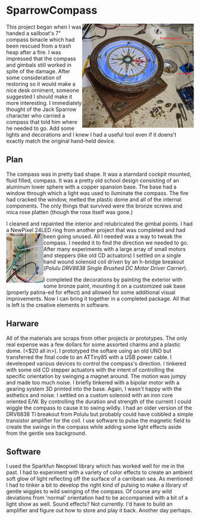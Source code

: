 # SparrowCompass
<img src="Photos/PXL_20201016_020629651.jpg" align="right" width="300px"/>

This project began when I was handed a sailboat's 7" compass binacle which had been rescued from a trash heap after a fire. I was impressed that the compass and gimbals still worked in spite of the damage. After some consideration of restoring so it would make a nice desk orniment, someone suggested I should make it more interesting.  I immediately thought of the Jack Sparrow character who carried a compass that told him where he needed to go.  Add some lights and decorations and I knew I had a useful tool even if it doens't exactly match the original hand-held device.

## Plan
The compass was in pretty bad shape. It was a starndard cockpit mounted, fluid filled, compass. It was a pretty old school design consisting of an aluminum lower sphere with a copper spansion base. The base had a window through which a light was used to iluminate the compass. The fire had cracked the window, melted the plastic dome and all of the internal components. The only things that survived were the bronze screws and mica rose platten (though the rose itself was gone.)

I cleaned and repainted the interior and relubricated the gimbal points. I had a NewPixel 24LED ring from another project that was completed and had been going unused.  <img src="Photos/IMG_20200923_101219.jpg" align="left" width="100px"/>
All I needed was a way to tweak the compass. I needed it to find the direction we needed to go.  After many experiments with a large array of small motors and steppers (like old CD actuators) I settled on a single hand wound solenoid coil driven by an h-bridge breakout (*Polulu DRV8838 Single Brushed DC Motor Driver Carrier*).  

I completed the decorations by painting the exterior with some bronze paint, mounting it on a customized oak base (properly patina-ed for effect) and allowed for some additional visual improvements. Now I can bring it together in a completed package.  All that is left is the creative elements in software.

## Harware
All of the materials are scraps from other projects or prototypes.  The only real expense was a few dollars for some assorted charms and a plastic dome. (<$20 all in>). I prototyped the softare using an old UNO but transferred the final code to an ATTiny85 with a USB power cable.  I develeoped various devices to control the compass's direction. I tinkered with some old CD stepper actuators with the intent of controlling the specific orientation by swinging a magnet around.  The motion was jumpy and made too much noise. I briefly tinkered with a bipolar motor with a gearing system 3D printed into the base. Again, I wasn't happy with the asthetics and noise.  I settled on a custom solenoid with an iron core oriented E/W. By controlling the duration and strength of the current I could wiggle the compass to cause it to swing wildly. I had an older version of the DRV8838 TI breakout from Polulu but probably could have cobbled a simple transistor amplifier for the coil.  I use software to pulse the magnetic field to create the swings in the compass while adding some light effects aside from the gentle sea background.  

## Software
I used the Sparkfun Neopixel library which has worked well for me in the past. I had to experiment with a variety of color effects to create an ambient soft glow of light reflecting off the surface of a carribean sea.  As mentioned I had to tinker a bit to develop the right kind of pulsing to make a library of gentle wiggles to wild swinging of the compass. Of course any wild deviations from 'normal' orientation had to be accompanied with a bit of a light show as well.  Sound effects? Not currently. I'd have to build an amplifier and figure out how to store and play it back.  Another day perhaps.

